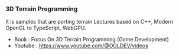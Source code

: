 
### 3D Terrain Programming

It is samples that are porting terrain Lectures based on C++, Modern OpenGL to TypeScript, WebGPU.

- Book : Focus On 3D Terrain Programming (Game Development)
- Youtube : https://www.youtube.com/@OGLDEV/videos
